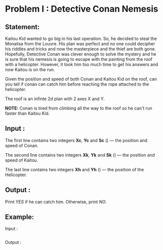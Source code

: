 # Problem I : Detective Conan Nemesis

## Statement:
Kaitou Kid wanted to go big in his last operation. So, he decided to steal the Monalisa from the Louvre. His plan was perfect and no one could decipher his riddles and tricks and now the masterpiece and the thief are both gone. Hopefully, Detective Conan was clever enough to solve the mystery and he is sure that his nemesis is going to escape with the painting from the roof with a helicopter. However, it took him too much time to get his answers and now Kaitou is on the run.

Given the position and speed of both Conan and Kaitou Kid on the roof, can you tell if conan can catch him before reaching the rope attached to the helicopter.

The roof is an infinte 2d plan with 2 axes X and Y.

**NOTE:** Conan is tired from climbing all the way to the roof so he can't run faster than Kaitou Kid.

## Input :
The first line contains two integers **Xc**, **Yc** and **Sc** () — the position and speed of Conan.

The second line contains two integers **Xk**, **Yk** and **Sk** () — the position and speed of Kaitou.

The last line contains two integers **Xh** and **Yh** () — the position of the Helicopter.

## Output :
Print *YES* if he can catch him. Otherwise, print *NO*.
## Example:
Input :  

```
```

Output :  

```
```
